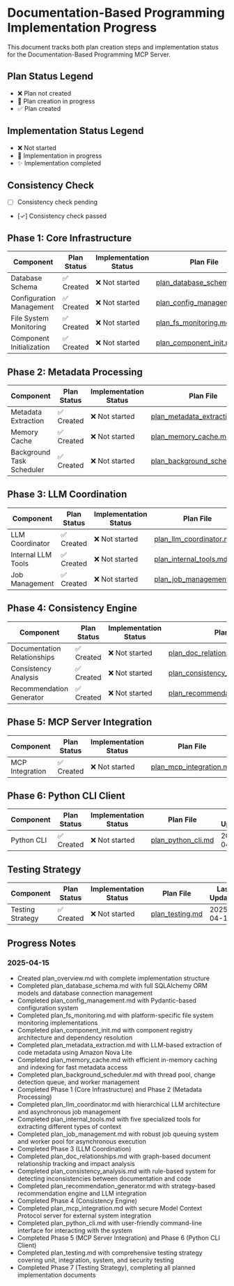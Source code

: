 # Documentation-Based Programming Implementation Progress

This document tracks both plan creation steps and implementation status for the Documentation-Based Programming MCP Server.

## Plan Status Legend
- ❌ Plan not created
- 🔄 Plan creation in progress
- ✅ Plan created

## Implementation Status Legend
- ❌ Not started
- 🚧 Implementation in progress
- ✨ Implementation completed

## Consistency Check
- [ ] Consistency check pending
- [✓] Consistency check passed

## Phase 1: Core Infrastructure

| Component | Plan Status | Implementation Status | Plan File | Last Updated |
|-----------|------------|---------------------|-----------|-------------|
| Database Schema | ✅ Created | ❌ Not started | [plan_database_schema.md](plan_database_schema.md) | 2025-04-15 |
| Configuration Management | ✅ Created | ❌ Not started | [plan_config_management.md](plan_config_management.md) | 2025-04-15 |
| File System Monitoring | ✅ Created | ❌ Not started | [plan_fs_monitoring.md](plan_fs_monitoring.md) | 2025-04-15 |
| Component Initialization | ✅ Created | ❌ Not started | [plan_component_init.md](plan_component_init.md) | 2025-04-15 |

## Phase 2: Metadata Processing

| Component | Plan Status | Implementation Status | Plan File | Last Updated |
|-----------|------------|---------------------|-----------|-------------|
| Metadata Extraction | ✅ Created | ❌ Not started | [plan_metadata_extraction.md](plan_metadata_extraction.md) | 2025-04-15 |
| Memory Cache | ✅ Created | ❌ Not started | [plan_memory_cache.md](plan_memory_cache.md) | 2025-04-15 |
| Background Task Scheduler | ✅ Created | ❌ Not started | [plan_background_scheduler.md](plan_background_scheduler.md) | 2025-04-15 |

## Phase 3: LLM Coordination

| Component | Plan Status | Implementation Status | Plan File | Last Updated |
|-----------|------------|---------------------|-----------|-------------|
| LLM Coordinator | ✅ Created | ❌ Not started | [plan_llm_coordinator.md](plan_llm_coordinator.md) | 2025-04-15 |
| Internal LLM Tools | ✅ Created | ❌ Not started | [plan_internal_tools.md](plan_internal_tools.md) | 2025-04-15 |
| Job Management | ✅ Created | ❌ Not started | [plan_job_management.md](plan_job_management.md) | 2025-04-15 |

## Phase 4: Consistency Engine

| Component | Plan Status | Implementation Status | Plan File | Last Updated |
|-----------|------------|---------------------|-----------|-------------|
| Documentation Relationships | ✅ Created | ❌ Not started | [plan_doc_relationships.md](plan_doc_relationships.md) | 2025-04-15 |
| Consistency Analysis | ✅ Created | ❌ Not started | [plan_consistency_analysis.md](plan_consistency_analysis.md) | 2025-04-15 |
| Recommendation Generator | ✅ Created | ❌ Not started | [plan_recommendation_generator.md](plan_recommendation_generator.md) | 2025-04-15 |

## Phase 5: MCP Server Integration

| Component | Plan Status | Implementation Status | Plan File | Last Updated |
|-----------|------------|---------------------|-----------|-------------|
| MCP Integration | ✅ Created | ❌ Not started | [plan_mcp_integration.md](plan_mcp_integration.md) | 2025-04-15 |

## Phase 6: Python CLI Client

| Component | Plan Status | Implementation Status | Plan File | Last Updated |
|-----------|------------|---------------------|-----------|-------------|
| Python CLI | ✅ Created | ❌ Not started | [plan_python_cli.md](plan_python_cli.md) | 2025-04-15 |

## Testing Strategy

| Component | Plan Status | Implementation Status | Plan File | Last Updated |
|-----------|------------|---------------------|-----------|-------------|
| Testing Strategy | ✅ Created | ❌ Not started | [plan_testing.md](plan_testing.md) | 2025-04-15 |

## Progress Notes

### 2025-04-15
- Created plan_overview.md with complete implementation structure
- Completed plan_database_schema.md with full SQLAlchemy ORM models and database connection management
- Completed plan_config_management.md with Pydantic-based configuration system
- Completed plan_fs_monitoring.md with platform-specific file system monitoring implementations
- Completed plan_component_init.md with component registry architecture and dependency resolution
- Completed plan_metadata_extraction.md with LLM-based extraction of code metadata using Amazon Nova Lite
- Completed plan_memory_cache.md with efficient in-memory caching and indexing for fast metadata access
- Completed plan_background_scheduler.md with thread pool, change detection queue, and worker management
- Completed Phase 1 (Core Infrastructure) and Phase 2 (Metadata Processing)
- Completed plan_llm_coordinator.md with hierarchical LLM architecture and asynchronous job management
- Completed plan_internal_tools.md with five specialized tools for extracting different types of context
- Completed plan_job_management.md with robust job queuing system and worker pool for asynchronous execution
- Completed Phase 3 (LLM Coordination)
- Completed plan_doc_relationships.md with graph-based document relationship tracking and impact analysis
- Completed plan_consistency_analysis.md with rule-based system for detecting inconsistencies between documentation and code
- Completed plan_recommendation_generator.md with strategy-based recommendation engine and LLM integration
- Completed Phase 4 (Consistency Engine)
- Completed plan_mcp_integration.md with secure Model Context Protocol server for external system integration
- Completed plan_python_cli.md with user-friendly command-line interface for interacting with the system
- Completed Phase 5 (MCP Server Integration) and Phase 6 (Python CLI Client)
- Completed plan_testing.md with comprehensive testing strategy covering unit, integration, system, and security testing
- Completed Phase 7 (Testing Strategy), completing all planned implementation documents
